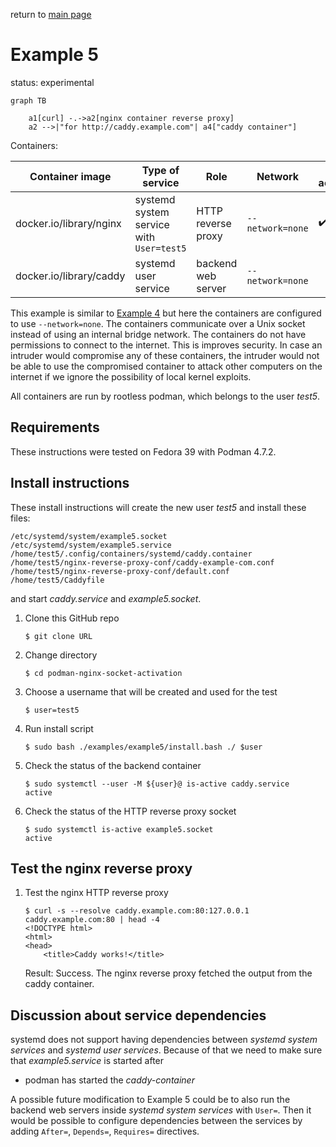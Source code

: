 
return to [main page](../..)

# Example 5

status: experimental

``` mermaid
graph TB

    a1[curl] -.->a2[nginx container reverse proxy]
    a2 -->|"for http://caddy.example.com"| a4["caddy container"]
```

Containers:

| Container image | Type of service | Role | Network | Socket activation |
| --              | --              | --   | --      | --                |
| docker.io/library/nginx | systemd system service with `User=test5` | HTTP reverse proxy | `--network=none` | :heavy_check_mark: |
| docker.io/library/caddy | systemd user service | backend web server | `--network=none` | |

This example is similar to [Example 4](../example4) but here the containers are configured
to use `--network=none`. The containers communicate over a Unix socket instead of using
an internal bridge network. The containers do not have permissions to connect to the internet.
This is improves security. In case an intruder would compromise any of these containers,
the intruder would not be able to use the compromised container to attack other computers
on the internet if we ignore the possibility of local kernel exploits.

All containers are run by rootless podman, which belongs to the user _test5_.

## Requirements

These instructions were tested on Fedora 39 with Podman 4.7.2.

## Install instructions

These install instructions will create the new user _test5_ and install these files:

```
/etc/systemd/system/example5.socket
/etc/systemd/system/example5.service
/home/test5/.config/containers/systemd/caddy.container
/home/test5/nginx-reverse-proxy-conf/caddy-example-com.conf
/home/test5/nginx-reverse-proxy-conf/default.conf
/home/test5/Caddyfile
```

and start _caddy.service_ and _example5.socket_.

1. Clone this GitHub repo
   ```
   $ git clone URL
   ```
2. Change directory
   ```
   $ cd podman-nginx-socket-activation
   ```
3. Choose a username that will be created and used for the test
   ```
   $ user=test5
   ```
4. Run install script
   ```
   $ sudo bash ./examples/example5/install.bash ./ $user
   ```
5. Check the status of the backend container
   ```
   $ sudo systemctl --user -M ${user}@ is-active caddy.service
   active
   ```
6. Check the status of the HTTP reverse proxy socket
   ```
   $ sudo systemctl is-active example5.socket
   active
   ```

## Test the nginx reverse proxy

1. Test the nginx HTTP reverse proxy
   ```
   $ curl -s --resolve caddy.example.com:80:127.0.0.1 caddy.example.com:80 | head -4
   <!DOCTYPE html>
   <html>
   <head>
       <title>Caddy works!</title>
   ```
   Result: Success. The nginx reverse proxy fetched the output from the caddy container.

## Discussion about service dependencies

systemd does not support having dependencies between _systemd system services_ and _systemd user services_.
Because of that we need to make sure that _example5.service_ is started after

* podman has started the _caddy-container_

A possible future modification to Example 5 could be to also run the backend web servers inside _systemd system services_ with `User=`.
Then it would be possible to configure dependencies between the services by adding `After=`, `Depends=`, `Requires=` directives.
